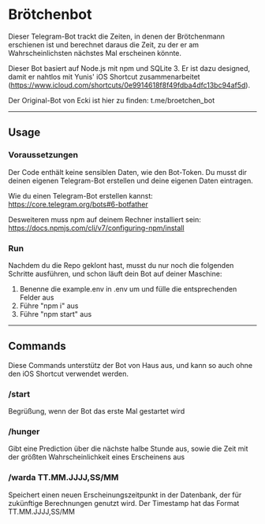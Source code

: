 # Brötchenbot

Dieser Telegram-Bot trackt die Zeiten, in denen der Brötchenmann erschienen ist und berechnet daraus die Zeit, zu der er am Wahrscheinlichsten nächstes Mal erscheinen könnte.

Dieser Bot basiert auf Node.js mit npm und SQLite 3. Er ist dazu designed, damit er nahtlos mit Yunis' iOS Shortcut zusammenarbeitet (https://www.icloud.com/shortcuts/0e9914618f8f49fdba4dfc13bc94af5d).

Der Original-Bot von Ecki ist hier zu finden: t.me/broetchen_bot

---

## Usage

### Voraussetzungen

Der Code enthält keine sensiblen Daten, wie den Bot-Token. Du musst dir deinen eigenen Telegram-Bot erstellen und deine eigenen Daten eintragen.

Wie du einen Telegram-Bot erstellen kannst: https://core.telegram.org/bots#6-botfather

Desweiteren muss npm auf deinem Rechner installiert sein: https://docs.npmjs.com/cli/v7/configuring-npm/install

### Run

Nachdem du die Repo geklont hast, musst du nur noch die folgenden Schritte ausführen, und schon läuft dein Bot auf deiner Maschine:

1. Benenne die example.env in .env um und fülle die entsprechenden Felder aus
2. Führe "npm i" aus
3. Führe "npm start" aus

---

## Commands

Diese Commands unterstütz der Bot von Haus aus, und kann so auch ohne den iOS Shortcut verwendet werden.

### /start

Begrüßung, wenn der Bot das erste Mal gestartet wird

### /hunger

Gibt eine Prediction über die nächste halbe Stunde aus, sowie die Zeit mit der größten Wahrscheinlichkeit eines Erscheinens aus

### /warda TT.MM.JJJJ,SS/MM

Speichert einen neuen Erscheinungszeitpunkt in der Datenbank, der für zukünftige Berechnungen genutzt wird. Der Timestamp hat das Format TT.MM.JJJJ,SS/MM
